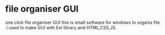 # file organiser GUI
 one click file organiser GUI
 this is small software for windows to organis file .i used to make GUI with Eel library and HTML,CSS,JS.
